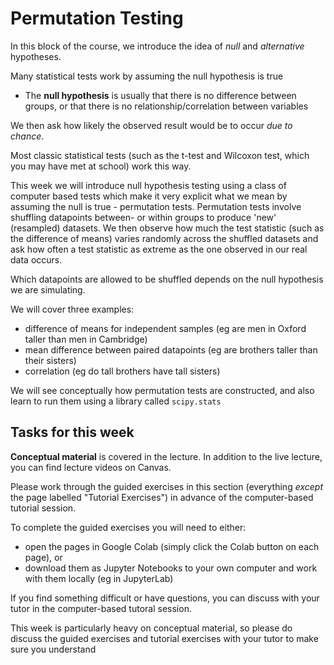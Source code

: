 # Permutation Testing

In this block of the course, we introduce the idea of *null* and *alternative* hypotheses.

Many statistical tests work by assuming the null hypothesis is true

* The **null hypothesis** is usually that there is no difference between groups, or that there is no relationship/correlation between variables

We then ask how likely the observed result would be to occur *due to chance*. 

Most classic statistical tests (such as the t-test and Wilcoxon test, which you may have met at school) work this way.

This week we will introduce null hypothesis testing using a class of computer based tests which make it very explicit what we mean by assuming the null is true - permutation tests. Permutation tests involve shuffling datapoints between- or within groups to produce 'new' (resampled) datasets. We then observe how much the test statistic (such as the difference of means) varies randomly across the shuffled datasets and ask how often a test statistic as extreme as the one observed in our real data occurs.

Which datapoints are allowed to be shuffled depends on the null hypothesis we are simulating.

We will cover three examples:

* difference of means for independent samples (eg are men in Oxford taller than men in Cambridge)
* mean difference between paired datapoints (eg are brothers taller than their sisters)
* correlation (eg do tall brothers have tall sisters)

We will see conceptually how permutation tests are constructed, and also learn to run them using a library called `scipy.stats`

## Tasks for this week

**Conceptual material** is covered in the lecture. In addition to the
live lecture, you can find lecture videos on Canvas.

Please work through the guided exercises in this section (everything
*except* the page labelled "Tutorial Exercises") in advance of
the computer-based tutorial session.

To complete the guided exercises you will need to either:

* open the pages in Google Colab (simply click the Colab button on each page), or
* download them as Jupyter Notebooks to your own computer and work
with them locally (eg in JupyterLab)

If you find something difficult or have questions, you can discuss
with your tutor in the computer-based tutoral session.

This week is particularly heavy on conceptual material, so please do
discuss the guided exercises and tutorial exercises with your tutor to
make sure you understand
